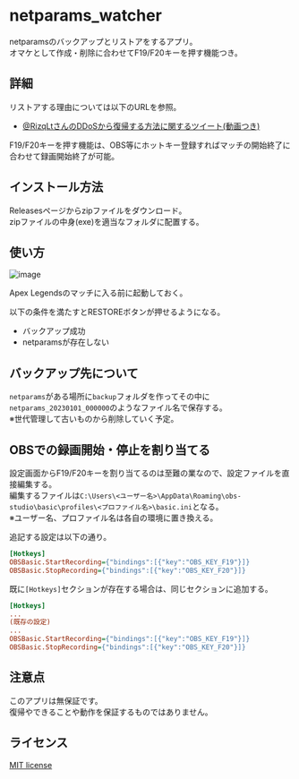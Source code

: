 # netparams_watcher

netparamsのバックアップとリストアをするアプリ。  
オマケとして作成・削除に合わせてF19/F20キーを押す機能つき。

## 詳細

リストアする理由については以下のURLを参照。
- [@RizqLtさんのDDoSから復帰する方法に関するツイート(動画つき)](https://twitter.com/RizqLt/status/1631531414230376454)

F19/F20キーを押す機能は、OBS等にホットキー登録すればマッチの開始終了に合わせて録画開始終了が可能。

## インストール方法

Releasesページからzipファイルをダウンロード。  
zipファイルの中身(exe)を適当なフォルダに配置する。

## 使い方

![image](https://user-images.githubusercontent.com/92087784/223420314-405be022-1f43-4f8c-a6ae-806c9c4e504d.png)


Apex Legendsのマッチに入る前に起動しておく。

以下の条件を満たすとRESTOREボタンが押せるようになる。

- バックアップ成功
- netparamsが存在しない

## バックアップ先について

`netparams`がある場所に`backup`フォルダを作ってその中に`netparams_20230101_000000`のようなファイル名で保存する。  
※世代管理して古いものから削除していく予定。

## OBSでの録画開始・停止を割り当てる

設定画面からF19/F20キーを割り当てるのは至難の業なので、設定ファイルを直接編集する。  
編集するファイルは`C:\Users\<ユーザー名>\AppData\Roaming\obs-studio\basic\profiles\<プロファイル名>\basic.ini`となる。  
※ユーザー名、プロファイル名は各自の環境に置き換える。

追記する設定は以下の通り。

```.ini
[Hotkeys]
OBSBasic.StartRecording={"bindings":[{"key":"OBS_KEY_F19"}]}
OBSBasic.StopRecording={"bindings":[{"key":"OBS_KEY_F20"}]}
```

既に`[Hotkeys]`セクションが存在する場合は、同じセクションに追加する。

```.ini
[Hotkeys]
...
(既存の設定)
...
OBSBasic.StartRecording={"bindings":[{"key":"OBS_KEY_F19"}]}
OBSBasic.StopRecording={"bindings":[{"key":"OBS_KEY_F20"}]}
```

## 注意点

このアプリは無保証です。  
復帰やできることや動作を保証するものではありません。


## ライセンス

[MIT license](https://en.wikipedia.org/wiki/MIT_License)
